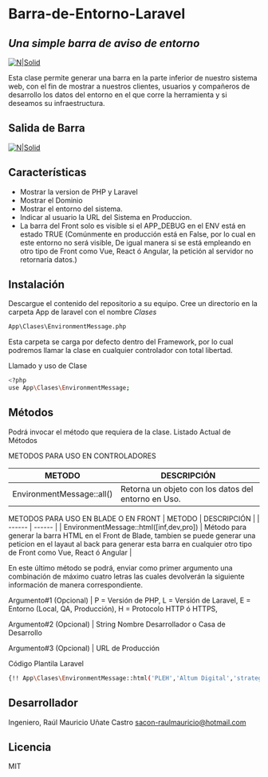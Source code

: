 # Barra-de-Entorno-Laravel
## _Una simple barra de aviso de entorno_

[![N|Solid](https://i.ibb.co/ZLzQTpm/Firma-Git-Hub.png)](#)

Esta clase permite generar una barra en la parte inferior de nuestro sistema web, con el fin de mostrar a nuestros clientes, usuarios y compañeros de desarrollo los datos del entorno en el que corre la herramienta y si deseamos su infraestructura.

## Salida de Barra
[![N|Solid](https://i.ibb.co/KmVMP9X/BarraPHP.png)](#)

## Características

-	Mostrar la version de PHP y Laravel
-	Mostrar el Dominio
-	Mostrar el entorno del sistema.
-	Indicar al usuario la URL del Sistema en Produccion.
-	La barra del Front solo es visible si el APP_DEBUG en el ENV está en estado TRUE (Comúnmente en producción está en False, por lo cual en este entorno no será visible, De igual manera si se está empleando en otro tipo de Front como Vue, React ó Angular, la petición al servidor no retornaría datos.)

## Instalación

Descargue el contenido del repositorio a su equipo.
Cree un directorio en la carpeta App de laravel con el nombre *Clases*

```sh
App\Clases\EnvironmentMessage.php
```

Esta carpeta se carga por defecto dentro del Framework, por lo cual podremos llamar la clase en cualquier controlador con total libertad.

Llamado y uso de Clase

```sh
<?php
use App\Clases\EnvironmentMessage;
```

## Métodos

Podrá invocar el método que requiera de la clase.
Listado Actual de Métodos

METODOS PARA USO EN CONTROLADORES

| METODO | DESCRIPCIÓN |
| ------ | ------ |
| EnvironmentMessage::all() | Retorna un objeto con los datos del entorno en Uso. |

METODOS PARA USO EN BLADE O EN FRONT
| METODO | DESCRIPCIÓN |
| ------ | ------ |
| EnvironmentMessage::html([inf,dev,pro]) | Método para generar la barra HTML en el Front de Blade, tambien se puede generar una peticion en el layaut al back para generar esta barra en cualquier otro tipo de Front como Vue, React ó Angular |

En este último método se podrá, enviar como primer argumento una combinación de máximo cuatro letras las cuales devolverán la siguiente información de manera correspondiente.

Argumento#1 (Opcional) | 
P = Versión de PHP, 
L = Versión de Laravel, 
E = Entorno (Local, QA, Producción), 
H = Protocolo HTTP ó HTTPS, 

Argumento#2 (Opcional) | 
String Nombre Desarrollador o Casa de Desarrollo

Argumento#3 (Opcional) | 
URL de Producción

Código Plantila Laravel
```sh
{!! App\Clases\EnvironmentMessage::html('PLEH','Altum Digital','strategy4.com.co') !!}
```

## Desarrollador

Ingeniero, Raúl Mauricio Uñate Castro
sacon-raulmauricio@hotmail.com

## Licencia
MIT
